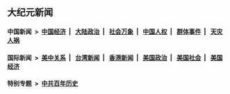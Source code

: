 ## 大纪元新闻

#### 中国新闻 &nbsp;>&nbsp; [中国经济](indexes/ncid283/README.md?08091645) &nbsp;| &nbsp; [大陆政治](indexes/ncid277/README.md?08091645) &nbsp;| &nbsp; [社会万象](indexes/ncid282/README.md?08091645) &nbsp;| &nbsp; [中国人权](indexes/ncid278/README.md?08091645) &nbsp;| &nbsp; [群体事件](indexes/ncid279/README.md?08091645) &nbsp;| &nbsp; [天灾人祸](indexes/ncid280/README.md?08091645)

#### 国际新闻 &nbsp;>&nbsp; [美中关系](indexes/nf1412576/README.md?08091645) &nbsp;| &nbsp; [台湾新闻](indexes/ncid1349361/README.md?08091645) &nbsp;| &nbsp; [香港新闻](indexes/ncid1349362/README.md?08091645) &nbsp;| &nbsp; [美国政治](indexes/ncid1078159/README.md?08091645) &nbsp;| &nbsp; [美国社会](indexes/ncid1078160/README.md?08091645) &nbsp;| &nbsp; [美国经济](indexes/ncid1078158/README.md?08091645)

#### 特别专题 &nbsp;>&nbsp; [中共百年历史](https://github.com/epoch-news/epoch-special/blob/master/README.md?08091645)  
